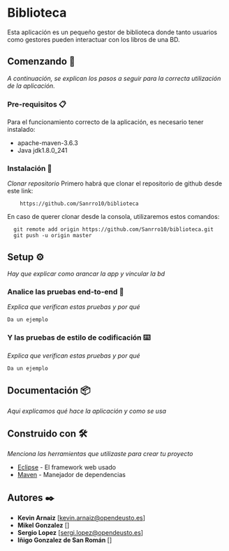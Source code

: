 # Biblioteca

Esta aplicación es un pequeño gestor de biblioteca donde tanto usuarios como gestores pueden interactuar con los libros de una BD.

## Comenzando 🚀

_A continuación, se explican los pasos a seguir para la correcta utilización de la aplicación._


### Pre-requisitos 📋

Para el funcionamiento correcto de la aplicación, es necesario tener instalado:
  - apache-maven-3.6.3
  - Java jdk1.8.0_241

### Instalación 🔧

_Clonar repositorio_
  Primero habrá que clonar el repositorio de github desde este link:
```
    https://github.com/Sanrro10/biblioteca
```
  En caso de querer clonar desde la consola, utilizaremos estos comandos:
```
  git remote add origin https://github.com/Sanrro10/biblioteca.git
  git push -u origin master
  ```

## Setup ⚙️

_Hay que explicar como arancar la app y vincular la bd_

### Analice las pruebas end-to-end 🔩

_Explica que verifican estas pruebas y por qué_

```
Da un ejemplo
```

### Y las pruebas de estilo de codificación ⌨️

_Explica que verifican estas pruebas y por qué_

```
Da un ejemplo
```

## Documentación 📦

_Aqui explicamos qué hace la aplicación y como se usa_

## Construido con 🛠️

_Menciona las herramientas que utilizaste para crear tu proyecto_

* [Eclipse](https://www.eclipse.org/) - El framework web usado
* [Maven](https://maven.apache.org/) - Manejador de dependencias


## Autores ✒️

* **Kevin Arnaiz**  [kevin.arnaiz@opendeusto.es]
* **Mikel Gonzalez**  []
* **Sergio Lopez**  [sergi.lopez@opendeusto.es]
* **Iñigo Gonzalez de San Román** []



